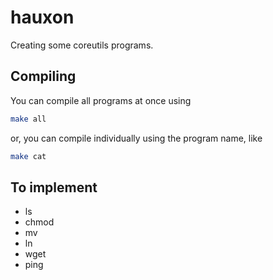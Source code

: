 # hauxon

Creating some coreutils programs.

## Compiling

You can compile all programs at once using
```bash
make all
```
or, you can compile individually using the program name, like
```bash
make cat
```

## To implement

- ls
- chmod
- mv
- ln
- wget
- ping
